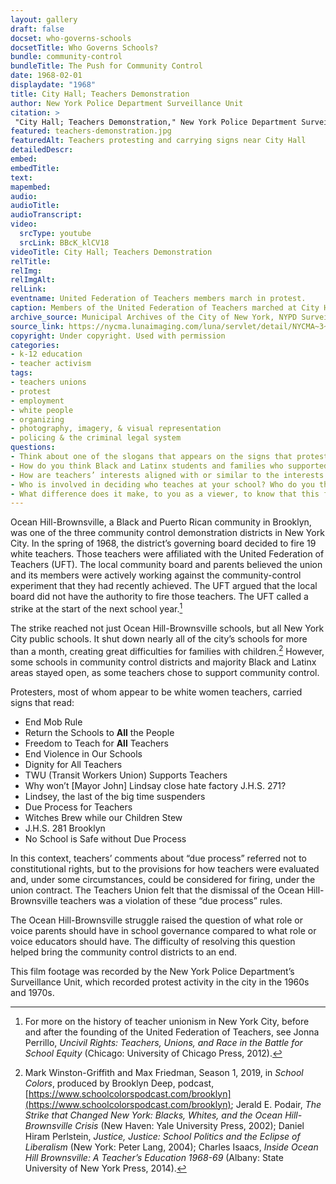 ```yaml
--- 
layout: gallery
draft: false
docset: who-governs-schools
docsetTitle: Who Governs Schools?
bundle: community-control
bundleTitle: The Push for Community Control
date: 1968-02-01
displaydate: "1968"
title: City Hall; Teachers Demonstration
author: New York Police Department Surveillance Unit
citation: >
 "City Hall; Teachers Demonstration," New York Police Department Surveillance Unit, in New York City Civil Rights History Project, Accessed: [Month Day, Year], https://nyccivilrightshistory.org/gallery/teachers-demonstration.
featured: teachers-demonstration.jpg
featuredAlt: Teachers protesting and carrying signs near City Hall
detailedDescr: 
embed: 
embedTitle: 
text: 
mapembed: 
audio: 
audioTitle: 
audioTranscript: 
video: 
  srcType: youtube
  srcLink: BBcK_klCV18
videoTitle: City Hall; Teachers Demonstration
relTitle: 
relImg: 
relImgAlt: 
relLink: 
eventname: United Federation of Teachers members march in protest.
caption: Members of the United Federation of Teachers marched at City Hall during the 1968 teachers strike in opposition to community control.
archive_source: Municipal Archives of the City of New York, NYPD Surveillance Film
source_link: https://nycma.lunaimaging.com/luna/servlet/detail/NYCMA~3~3~771~1232939:City-Hall--Teachers-Demonstration
copyright: Under copyright. Used with permission
categories: 
- k-12 education
- teacher activism
tags: 
- teachers unions
- protest
- employment
- white people
- organizing
- photography, imagery, & visual representation
- policing & the criminal legal system
questions: 
- Think about one of the slogans that appears on the signs that protesting teachers are carrying. What is communicated by this slogan? Why are the protesters choosing this message? 
- How do you think Black and Latinx students and families who supported community control felt when they saw white teachers marching to demonstrate against community control?
- How are teachers’ interests aligned with or similar to the interests of their students and the communities in which they teach? How are they different? 
- Who is involved in deciding who teaches at your school? Who do you think should be involved in deciding who teaches at your school? What are the pros and cons of these approaches?
- What difference does it make, to you as a viewer, to know that this footage was recorded by the New York Police Department? Why do you think the NYPD was recording this footage? How does that affect what we can learn from it?
--- 
```


Ocean Hill-Brownsville, a Black and Puerto Rican community in Brooklyn, was one of the three community control demonstration districts in New York City. In the spring of 1968, the district’s governing board decided to fire 19 white teachers. Those teachers were affiliated with the United Federation of Teachers (UFT). The local community board and parents believed the union and its members were actively working against the community-control experiment that they had recently achieved. The UFT argued that the local board did not have the authority to fire those teachers. The UFT called a strike at the start of the next school year.[^1]  

The strike reached not just Ocean Hill-Brownsville schools, but all New York City public schools. It shut down nearly all of the city’s schools for more than a month, creating great difficulties for families with children.[^2] However, some schools in community control districts and majority Black and Latinx areas stayed open, as some teachers chose to support community control.

Protesters, most of whom appear to be white women teachers, carried signs that read:

* End Mob Rule
* Return the Schools to **All** the People
* Freedom to Teach for **All** Teachers
* End Violence in Our Schools
* Dignity for All Teachers
* TWU (Transit Workers Union) Supports Teachers
* Why won’t \[Mayor John\] Lindsay close hate factory J.H.S. 271?
* Lindsey, the last of the big time suspenders
* Due Process for Teachers
* Witches Brew while our Children Stew
* J.H.S. 281 Brooklyn
* No School is Safe without Due Process

In this context, teachers’ comments about “due process” referred not to constitutional rights, but to the provisions for how teachers were evaluated and, under some circumstances, could be considered for firing, under the union contract. The Teachers Union felt that the dismissal of the Ocean Hill-Brownsville teachers was a violation of these “due process” rules.

The Ocean Hill-Brownsville struggle raised the question of what role or voice parents should have in school governance compared to what role or voice educators should have. The difficulty of resolving this question helped bring the community control districts to an end.

This film footage was recorded by the New York Police Department’s Surveillance Unit, which recorded protest activity in the city in the 1960s and 1970s.

[^1]: For more on the history of teacher unionism in New York City, before and after the founding of the United Federation of Teachers, see Jonna Perrillo, *Uncivil Rights: Teachers, Unions, and Race in the Battle for School Equity* (Chicago: University of Chicago Press, 2012).

[^2]: Mark Winston-Griffith and Max Friedman, Season 1, 2019, in *School Colors*, produced by Brooklyn Deep, podcast, [https://www.schoolcolorspodcast.com/brooklyn](https://www.schoolcolorspodcast.com/brooklyn); Jerald E. Podair, *The Strike that Changed New York: Blacks, Whites, and the Ocean Hill-Brownsville Crisis* (New Haven: Yale University Press, 2002); Daniel Hiram Perlstein, *Justice, Justice: School Politics and the Eclipse of Liberalism* (New York: Peter Lang, 2004); Charles Isaacs, *Inside Ocean Hill Brownsville: A Teacher’s Education 1968-69* (Albany: State University of New York Press, 2014).
